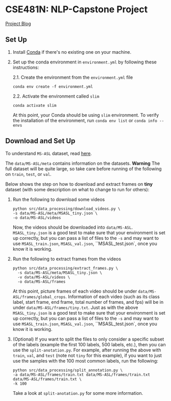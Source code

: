 # CSE481N: NLP-Capstone Project

[Project Blog](https://estberg.github.io/CSE481N/)

## Set Up

1. Install [Conda](https://developers.google.com/earth-engine/python_install-conda) if there's no existing one on your machine.

2. Set up the conda environment in `environment.yml` by following these instructions:

    2.1. Create the environment from the `environment.yml` file
    ```
    conda env create -f environment.yml
    ```
   
    2.2. Activate the environment called `slim`
    ```
    conda activate slim
    ```
    At this point, your Conda should be using `slim` environment. To verify the installation of the environment, run `conda env list` or `conda info --envs`

## Download and Set Up

To understand `MS-ASL` dataset, read [here](data/MS-ASL/meta/README.md).

The `data/MS-ASL/meta` contains information on the datasets. 
**Warning** The full dataset will be quite large, so take care before running of the following on `train`, `test`, or `val`. 

Below shows the step on how to download and extract frames on **tiny** dataset (with some description on what to change to run for others):

1. Run the following to download some videos

    ```
    python src/data_processing/download_videos.py \
    -s data/MS-ASL/meta/MSASL_tiny.json \
    -o data/MS-ASL/videos
    ```

    Now, the videos should be downloaded into `data/MS-ASL`. `MSASL_tiny.json` is a good test to make sure that your environment is set up correctly, but you can pass a list of files to the `-s` and may want to use `MSASL_train.json`, `MSASL_val.json`, ``MSASL_test.json`, once you know it is working.

2. Run the following to extract frames from the videos

    ```
    python src/data_processing/extract_frames.py \
      -s data/MS-ASL/meta/MSASL_tiny.json \
      -v data/MS-ASL/videos \
      -o data/MS-ASL/frames
    ```

    At this point, picture frames of each video should be under `data/MS-ASL/frames/global_crops`. Information of each video (such as its class label, start frame, end frame, total number of frames, and fps) will be in under `data/MS-ASL/frames/tiny.txt`. Just as with the above `MSASL_tiny.json` is a good test to make sure that your environment is set up correctly, but you can pass a list of files to the `-s` and may want to use `MSASL_train.json`, `MSASL_val.json`, ``MSASL_test.json`, once you know it is working.

3. (Optional) If you want to split the files to only consider a specific subset of the labels (example the first 100 labels, 500 labels, etc.), then you can use the `split-anotation.py`. For example, after running the above with `train`, `val`, and `test` (note not `tiny` for this example), if you want to just use the samples with the 100 most common labels, run the following:

    ```
    python src/data_processing/split_annotation.py \
    -a data/MS-ASL/frames/train.txt data/MS-ASL/frames/train.txt data/MS-ASL/frames/train.txt \
    -k 100
    ```

    Take a look at `split-anotation.py` for some more information. 